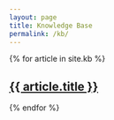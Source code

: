 ```yaml
---
layout: page
title: Knowledge Base
permalink: /kb/
---
```


{% for article in site.kb %}
  <h2>
    <a href="{{ article.url }}">
      {{ article.title }}
    </a>
  </h2>
{% endfor %}